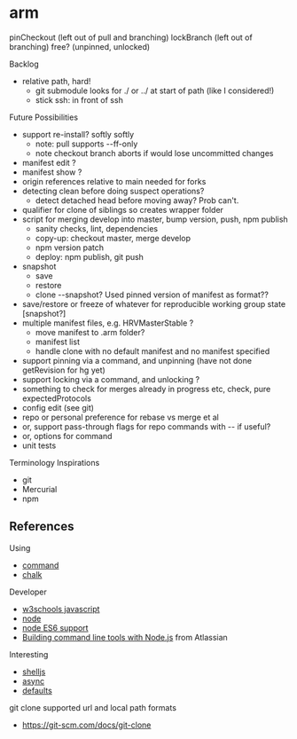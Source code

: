 # arm

pinCheckout (left out of pull and branching)
lockBranch (left out of branching)
free? (unpinned, unlocked)

Backlog
* relative path, hard!
  * git submodule looks for ./ or ../ at start of path (like I considered!)
  * stick ssh: in front of ssh

Future Possibilities
* support re-install? softly softly
  * note: pull supports --ff-only
  * note checkout branch aborts if would lose uncommitted changes
* manifest edit ?
* manifest show ?
* origin references relative to main needed for forks
* detecting clean before doing suspect operations?
  * detect detached head before moving away? Prob can't.
* qualifier for clone of siblings so creates wrapper folder
* script for merging develop into master, bump version, push, npm publish
  * sanity checks, lint, dependencies
  * copy-up: checkout master, merge develop
  * npm version patch
  * deploy: npm publish, git push
* snapshot
  * save
  * restore
  * clone --snapshot? Used pinned version of manifest as format??
* save/restore or freeze of whatever for reproducible working group state [snapshot?]
* multiple manifest files, e.g. HRVMasterStable ?
  * move manifest to .arm folder?
  * manifest list
  * handle clone with no default manifest and no manifest specified
* support pinning via a command, and unpinning (have not done getRevision for hg yet)
* support locking via a command, and unlocking ?
* something to check for merges already in progress etc, check, pure expectedProtocols
* config edit (see git)
* repo or personal preference for rebase vs merge et al
*   or, support pass-through flags for repo commands with -- if useful?
*   or, options for command
* unit tests

Terminology Inspirations
* git
* Mercurial
* npm

## References

Using
* [command](https://www.npmjs.com/package/commander)
* [chalk](https://github.com/sindresorhus/chalk)

Developer
* [w3schools javascript](http://www.w3schools.com/js/default.asp)
* [node](https://nodejs.org/docs/latest/api/index.html)
* [node ES6 support](http://node.green)
* [Building command line tools with Node.js](https://developer.atlassian.com/blog/2015/11/scripting-with-node/) from Atlassian

Interesting
* [shelljs](http://documentup.com/arturadib/shelljs#command-reference)
* [async](http://caolan.github.io/async/)
* [defaults](https://www.npmjs.com/package/defaults)

git clone supported url and local path formats
* https://git-scm.com/docs/git-clone
